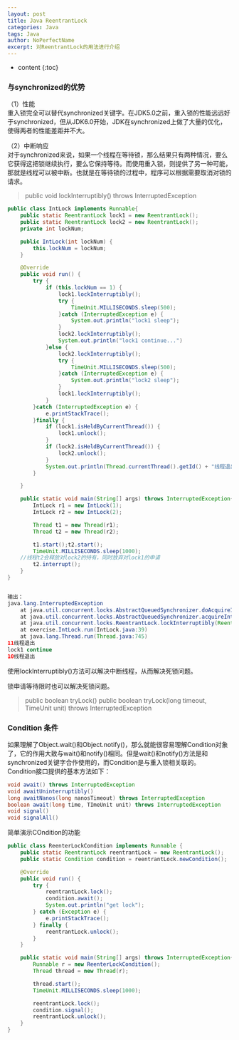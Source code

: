 ```yaml
---
layout: post
title: Java ReentrantLock
categories: Java
tags: Java
author: NoPerfectName
excerpt: 对ReentrantLock的用法进行介绍
---
```


* content
{:toc}


### 与synchronized的优势
（1）性能  
重入锁完全可以替代synchronized关键字。在JDK5.0之前，重入锁的性能远远好于synchronized，但从JDK6.0开始，JDK在synchronized上做了大量的优化，使得两者的性能差距并不大。  



（2）中断响应  
对于synchronized来说，如果一个线程在等待锁，那么结果只有两种情况，要么它获得这把锁继续执行，要么它保持等待。而使用重入锁，则提供了另一种可能，那就是线程可以被中断。也就是在等待锁的过程中，程序可以根据需要取消对锁的请求。  
> public void lockInterruptibly()  throws InterruptedException

```java
public class IntLock implements Runnable{
    public static ReentrantLock lock1 = new ReentrantLock();
    public static ReentrantLock lock2 = new ReentrantLock();
    private int lockNum;

    public IntLock(int lockNum) {
        this.lockNum = lockNum;
    }

    @Override
    public void run() {
        try {
            if (this.lockNum == 1) {
                lock1.lockInterruptibly();
                try {
                    TimeUnit.MILLISECONDS.sleep(500);
                }catch (InterruptedException e) {
                    System.out.println("lock1 sleep");
                }
                lock2.lockInterruptibly();
                System.out.println("lock1 continue...")
            }else {
                lock2.lockInterruptibly();
                try {
                    TimeUnit.MILLISECONDS.sleep(500);
                }catch (InterruptedException e) {
                    System.out.println("lock2 sleep");
                }
                lock1.lockInterruptibly();
            }
        }catch (InterruptedException e) {
            e.printStackTrace();
        }finally {
            if (lock1.isHeldByCurrentThread()) {
                lock1.unlock();
            }
            if (lock2.isHeldByCurrentThread()) {
                lock2.unlock();
            }
            System.out.println(Thread.currentThread().getId() + "线程退出");
        }

    }

    public static void main(String[] args) throws InterruptedException{
        IntLock r1 = new IntLock(1);
        IntLock r2 = new IntLock(2);

        Thread t1 = new Thread(r1);
        Thread t2 = new Thread(r2);

        t1.start();t2.start();
        TimeUnit.MILLISECONDS.sleep(1000);
	//线程t2会释放对lock2的持有，同时放弃对lock1的申请
        t2.interrupt();
    }
}


输出：
java.lang.InterruptedException
	at java.util.concurrent.locks.AbstractQueuedSynchronizer.doAcquireInterruptibly(AbstractQueuedSynchronizer.java:898)
	at java.util.concurrent.locks.AbstractQueuedSynchronizer.acquireInterruptibly(AbstractQueuedSynchronizer.java:1222)
	at java.util.concurrent.locks.ReentrantLock.lockInterruptibly(ReentrantLock.java:335)
	at exercise.IntLock.run(IntLock.java:39)
	at java.lang.Thread.run(Thread.java:745)
11线程退出
lock1 continue
10线程退出

```

使用lockInterruptibly()方法可以解决中断线程，从而解决死锁问题。  



锁申请等待限时也可以解决死锁问题。  
> public boolean tryLock()
 public boolean tryLock(long timeout, TimeUnit unit) throws InterruptedException



### Condition 条件
如果理解了Object.wait()和Object.notify()，那么就能很容易理解Condition对象了，它的作用大致与wait()和notify()相同。但是wait()和notify()方法是和synchronized关键字合作使用的，而Condition是与重入锁相关联的。  
Condition接口提供的基本方法如下：  

```java
void await() throws InterruptedException
void awaitUninterruptibly()
long awaitNanos(long nanosTimeout) throws InterruptedException
boolean await(long time, TImeUnit unit) throws InterruptedException
void signal()
void signalAll()
```

简单演示COndition的功能 
```java
public class ReenterLockCondition implements Runnable {
    public static ReentrantLock reentrantLock = new ReentrantLock();
    public static Condition condition = reentrantLock.newCondition();

    @Override
    public void run() {
        try {
            reentrantLock.lock();
            condition.await();
            System.out.println("get lock");
        } catch (Exception e) {
            e.printStackTrace();
        } finally {
            reentrantLock.unlock();
        }
    }

    public static void main(String[] args) throws InterruptedException{
        Runnable r = new ReenterLockCondition();
        Thread thread = new Thread(r);

        thread.start();
        TimeUnit.MILLISECONDS.sleep(1000);

        reentrantLock.lock();
        condition.signal();
        reentrantLock.unlock();
    }
}
```
